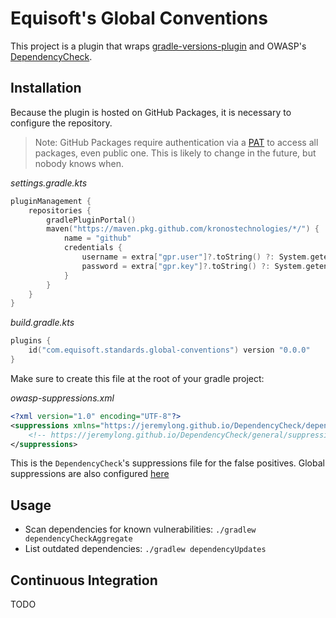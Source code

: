 # Equisoft's Global Conventions

This project is a plugin that wraps
[gradle-versions-plugin](https://github.com/ben-manes/gradle-versions-plugin) and
OWASP's [DependencyCheck](https://github.com/jeremylong/DependencyCheck).

## Installation

Because the plugin is hosted on GitHub Packages, it is necessary to configure the repository.

> Note: GitHub Packages require authentication via a
> [PAT](https://github.com/settings/tokens/new?description=GPR%20read-only&scopes=read:packages) to access all
> packages, even public one. This is likely to change in the future, but nobody knows when.

*settings.gradle.kts*

```kotlin
pluginManagement {
    repositories {
        gradlePluginPortal()
        maven("https://maven.pkg.github.com/kronostechnologies/*/") {
            name = "github"
            credentials {
                username = extra["gpr.user"]?.toString() ?: System.getenv("GPR_USER") ?: System.getenv("GHCR_USER")
                password = extra["gpr.key"]?.toString() ?: System.getenv("GPR_TOKEN") ?: System.getenv("GHCR_TOKEN")
            }
        }
    }
}
```

*build.gradle.kts*

```kotlin
plugins {
    id("com.equisoft.standards.global-conventions") version "0.0.0"
}
```

Make sure to create this file at the root of your gradle project:

*owasp-suppressions.xml*

```xml
<?xml version="1.0" encoding="UTF-8"?>
<suppressions xmlns="https://jeremylong.github.io/DependencyCheck/dependency-suppression.1.3.xsd">
    <!-- https://jeremylong.github.io/DependencyCheck/general/suppression.html -->
</suppressions>
```

This is the `DependencyCheck`'s suppressions file for the false positives. Global suppressions are also
configured [here](https://github.com/kronostechnologies/standards/blob/master/gradle/owasp-suppressions.xml)

## Usage

- Scan dependencies for known vulnerabilities: `./gradlew dependencyCheckAggregate`
- List outdated dependencies: `./gradlew dependencyUpdates`

## Continuous Integration

TODO
